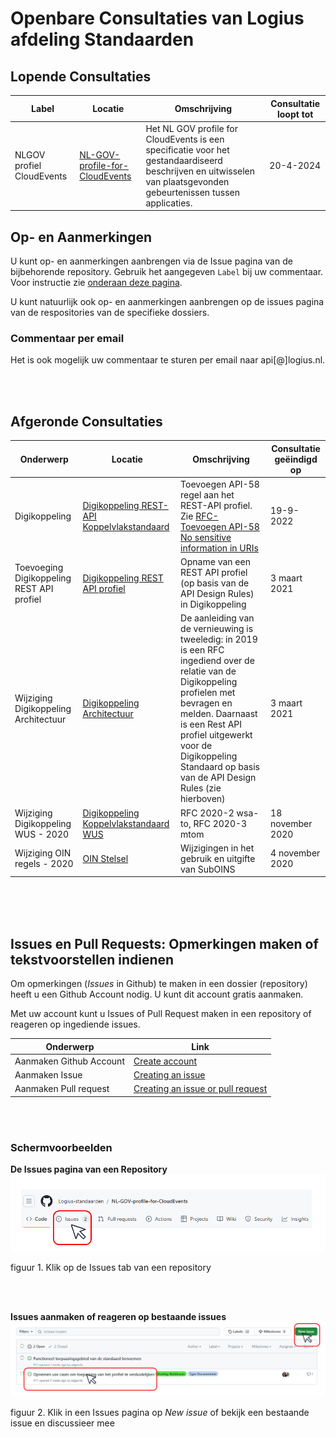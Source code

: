 # Openbare Consultaties van Logius afdeling Standaarden

## Lopende Consultaties

|Label|Locatie|Omschrijving|Consultatie loopt tot|
|---|---|---|---|
|NLGOV profiel CloudEvents | [ NL-GOV-profile-for-CloudEvents](https://github.com/Logius-standaarden/NL-GOV-profile-for-CloudEvents) | Het NL GOV profile for CloudEvents is een specificatie voor het gestandaardiseerd beschrijven en uitwisselen van plaatsgevonden gebeurtenissen tussen applicaties. | 20-4-2024 |

<!-- (Op dit moment lopen er geen openbare consultaties  -->


## Op- en Aanmerkingen

U kunt op- en aanmerkingen aanbrengen via de Issue pagina van de bijbehorende repository. Gebruik het aangegeven `Label` bij uw commentaar. Voor instructie zie [onderaan deze pagina](https://github.com/Logius-standaarden/Openbare-Consultaties#issues-en-pull-requests-opmerkingen-maken-of-tekstvoorstellen-indienen).

U kunt natuurlijk ook op- en aanmerkingen aanbrengen op de issues pagina van de respositories van de specifieke dossiers.
### Commentaar per email

Het is ook mogelijk uw commentaar te sturen per email naar api[@]logius.nl.

<br>
<br>

## Afgeronde Consultaties

|Onderwerp|Locatie|Omschrijving|Consultatie geëindigd op|
|---|---|---|---|
|Digikoppeling|[Digikoppeling REST-API Koppelvlakstandaard](https://logius-standaarden.github.io/Publicatie-Preview/Digikoppeling-Koppelvlakstandaard-REST-API/Toevoegen-API-58/)| Toevoegen API-58 regel aan het REST-API profiel. <BR> Zie [RFC-Toevoegen API-58 No sensitive information in URIs ](https://github.com/Logius-standaarden/Digikoppeling-Koppelvlakstandaard-REST-API/issues/15)| 19-9-2022|
|Toevoeging Digikoppeling REST API profiel|[Digikoppeling REST API profiel](https://github.com/centrumvoorstandaarden/DigikoppelingRestfulApiProfiel)| Opname van een REST API profiel (op basis van de API Design Rules) in Digikoppeling |3 maart 2021|
|Wijziging Digikoppeling Architectuur|[Digikoppeling Architectuur](https://github.com/centrumvoorstandaarden/Architectuur2.0-metRestfulAPI)| De aanleiding van de vernieuwing is tweeledig: in 2019 is een RFC ingediend over de relatie van de Digikoppeling profielen met bevragen en melden. Daarnaast is een Rest API profiel uitgewerkt voor de Digikoppeling Standaard op basis van de API Design Rules (zie hierboven)|3 maart 2021|
|Wijziging Digikoppeling WUS - 2020|[Digikoppeling Koppelvlakstandaard WUS](https://github.com/Logius-standaarden/Openbare-Consultaties/tree/master/20201007_Digikoppeling_WUS-gereed)|RFC 2020-2 wsa-to, RFC 2020-3 mtom| 18 november 2020|
|Wijziging OIN regels - 2020| [OIN Stelsel](https://github.com/Logius-standaarden/Openbare-Consultaties/tree/master/OIN%20Stelsel-consultatie-gereed) |Wijzigingen in het gebruik en uitgifte van SubOINS| 4 november 2020|

<br>
<br>
<br>

## Issues en Pull Requests: Opmerkingen maken of tekstvoorstellen indienen

Om opmerkingen (*Issues* in Github) te maken in een dossier (repository) heeft u een Github Account nodig. U kunt dit account gratis aanmaken.

Met uw account kunt u Issues of Pull Request maken in een repository of reageren op ingediende issues.

|Onderwerp|Link|  
|---|---|
|Aanmaken Github Account| [Create account](https://github.com/signup?ref_cta=Sign+up&ref_loc=header+logged+out&ref_page=%2F&source=header-home)|
|Aanmaken Issue| [Creating an issue](https://docs.github.com/en/free-pro-team@latest/github/managing-your-work-on-github/creating-an-issue)|
|Aanmaken Pull request| [Creating an issue or pull request](https://docs.github.com/en/free-pro-team@latest/desktop/contributing-and-collaborating-using-github-desktop/creating-an-issue-or-pull-request)|

<br>
<br>

### Schermvoorbeelden

**De Issues pagina van een Repository**
![Issue Pagina van een repository](media/MenuBalk.png)

figuur 1. Klik op de Issues tab van een repository

<br>
<br>

**Issues aanmaken of reageren op bestaande issues**
![Aanmaken of bekijken issue](media/KiesIssue.png)

figuur 2. Klik in een Issues pagina op *New issue* of bekijk een bestaande issue en discussieer mee

